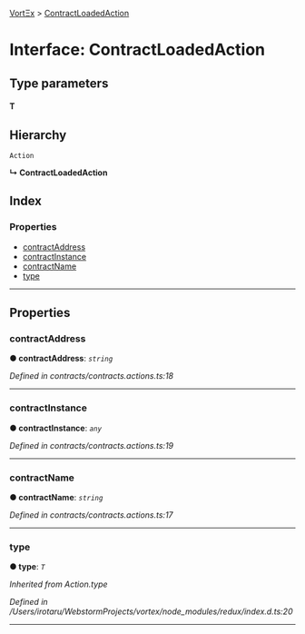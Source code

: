 [VortΞx](../README.md) > [ContractLoadedAction](../interfaces/contractloadedaction.md)

# Interface: ContractLoadedAction

## Type parameters
#### T 
## Hierarchy

 `Action`

**↳ ContractLoadedAction**

## Index

### Properties

* [contractAddress](contractloadedaction.md#contractaddress)
* [contractInstance](contractloadedaction.md#contractinstance)
* [contractName](contractloadedaction.md#contractname)
* [type](contractloadedaction.md#type)

---

## Properties

<a id="contractaddress"></a>

###  contractAddress

**● contractAddress**: *`string`*

*Defined in contracts/contracts.actions.ts:18*

___
<a id="contractinstance"></a>

###  contractInstance

**● contractInstance**: *`any`*

*Defined in contracts/contracts.actions.ts:19*

___
<a id="contractname"></a>

###  contractName

**● contractName**: *`string`*

*Defined in contracts/contracts.actions.ts:17*

___
<a id="type"></a>

###  type

**● type**: *`T`*

*Inherited from Action.type*

*Defined in /Users/irotaru/WebstormProjects/vortex/node_modules/redux/index.d.ts:20*

___


